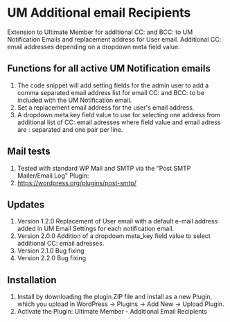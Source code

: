 # UM Additional email Recipients
Extension to Ultimate Member for additional CC: and BCC: to UM Notification Emails and replacement address for User email. Additional CC: email addresses depending on a dropdown meta field value.

## Functions for all active UM Notification emails
1. The code snippet will add setting fields for the admin user to add a comma separated email address list for email CC: and BCC: to be included with the UM Notification email.
2. Set a replacement email address for the user's email address.
3. A dropdown meta key field value to use for selecting one address from additional list of CC: email adresses where field value and email adress are : separated and one pair per line.

## Mail tests
1. Tested with standard WP Mail and SMTP via the "Post SMTP Mailer/Email Log" Plugin:
2. https://wordpress.org/plugins/post-smtp/

## Updates
1. Version 1.2.0 Replacement of User email with a default e-mail address added in UM Email Settings for each notification email.
2. Version 2.0.0 Addition of a dropdown meta_key field value to select additional CC: email adresses.
3. Version 2.1.0 Bug fixing
4. Version 2.2.0 Bug fixing

## Installation
1. Install by downloading the plugin ZIP file and install as a new Plugin, which you upload in WordPress -> Plugins -> Add New -> Upload Plugin.
2. Activate the Plugin: Ultimate Member - Additional Email Recipients
